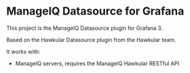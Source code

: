 # ManageIQ Datasource for Grafana

This project is the ManageIQ Datasource plugin for Grafana 3.

Based on the Hawkular Datasource plugin from the Hawkular team.

It works with:

* ManageIQ servers, requires the ManageIQ Hawkular RESTful API
